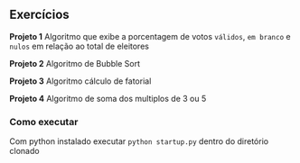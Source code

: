 ## Exercícios

**Projeto 1** 
Algoritmo que exibe a porcentagem de votos `válidos`, `em branco` e `nulos` em relação ao total de eleitores

**Projeto 2**
Algoritmo de Bubble Sort

**Projeto 3**
Algoritmo cálculo de fatorial 

**Projeto 4**
Algoritmo de soma dos multiplos de 3 ou 5

### Como executar
Com python instalado executar `python startup.py` dentro do diretório clonado
